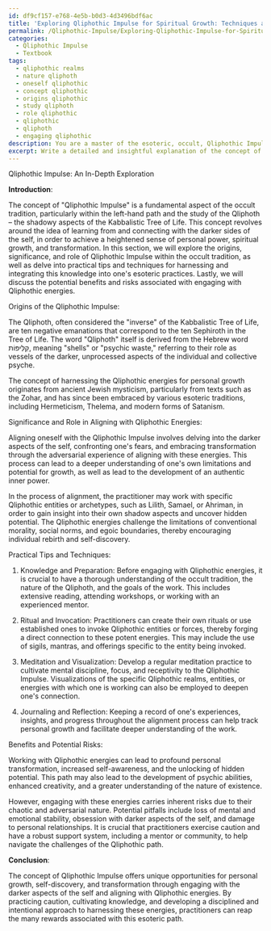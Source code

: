 ```yaml
---
id: df9cf157-e768-4e5b-b0d3-4d3496bdf6ac
title: 'Exploring Qliphothic Impulse for Spiritual Growth: Techniques and Risks'
permalink: /Qliphothic-Impulse/Exploring-Qliphothic-Impulse-for-Spiritual-Growth-Techniques-and-Risks/
categories:
  - Qliphothic Impulse
  - Textbook
tags:
  - qliphothic realms
  - nature qliphoth
  - oneself qliphothic
  - concept qliphothic
  - origins qliphothic
  - study qliphoth
  - role qliphothic
  - qliphothic
  - qliphoth
  - engaging qliphothic
description: You are a master of the esoteric, occult, Qliphothic Impulse and education, you have written many textbooks on the subject in ways that provide students with rich and deep understanding of the subject. You are being asked to write textbook-like sections on a topic and you do it with full context, explainability, and reliability in accuracy to the true facts of the topic at hand, in a textbook style that a student would easily be able to learn from, in a rich, engaging, and contextual way. Always include relevant context (such as formulas and history), related concepts, and in a way that someone can gain deep insights from.
excerpt: Write a detailed and insightful explanation of the concept of "Qliphothic Impulse" within the occult tradition, explaining its origins, significance and role in aligning oneself with the Qliphothic energies. Include practical tips and techniques for students to harness and integrate the knowledge of Qliphothic Impulse in their esoteric practices, and discuss the benefits and potential risks associated with engaging with such energies.
---
```

Qliphothic Impulse: An In-Depth Exploration

**Introduction**:

The concept of "Qliphothic Impulse" is a fundamental aspect of the occult tradition, particularly within the left-hand path and the study of the Qliphoth – the shadowy aspects of the Kabbalistic Tree of Life. This concept revolves around the idea of learning from and connecting with the darker sides of the self, in order to achieve a heightened sense of personal power, spiritual growth, and transformation. In this section, we will explore the origins, significance, and role of Qliphothic Impulse within the occult tradition, as well as delve into practical tips and techniques for harnessing and integrating this knowledge into one's esoteric practices. Lastly, we will discuss the potential benefits and risks associated with engaging with Qliphothic energies.

Origins of the Qliphothic Impulse:

The Qliphoth, often considered the "inverse" of the Kabbalistic Tree of Life, are ten negative emanations that correspond to the ten Sephiroth in the Tree of Life. The word "Qliphoth" itself is derived from the Hebrew word קִלִּיפּוֹת, meaning "shells" or "psychic waste," referring to their role as vessels of the darker, unprocessed aspects of the individual and collective psyche.

The concept of harnessing the Qliphothic energies for personal growth originates from ancient Jewish mysticism, particularly from texts such as the Zohar, and has since been embraced by various esoteric traditions, including Hermeticism, Thelema, and modern forms of Satanism.

Significance and Role in Aligning with Qliphothic Energies:

Aligning oneself with the Qliphothic Impulse involves delving into the darker aspects of the self, confronting one's fears, and embracing transformation through the adversarial experience of aligning with these energies. This process can lead to a deeper understanding of one's own limitations and potential for growth, as well as lead to the development of an authentic inner power.

In the process of alignment, the practitioner may work with specific Qliphothic entities or archetypes, such as Lilith, Samael, or Ahriman, in order to gain insight into their own shadow aspects and uncover hidden potential. The Qliphothic energies challenge the limitations of conventional morality, social norms, and egoic boundaries, thereby encouraging individual rebirth and self-discovery.

Practical Tips and Techniques:

1. Knowledge and Preparation: Before engaging with Qliphothic energies, it is crucial to have a thorough understanding of the occult tradition, the nature of the Qliphoth, and the goals of the work. This includes extensive reading, attending workshops, or working with an experienced mentor.

2. Ritual and Invocation: Practitioners can create their own rituals or use established ones to invoke Qliphothic entities or forces, thereby forging a direct connection to these potent energies. This may include the use of sigils, mantras, and offerings specific to the entity being invoked.

3. Meditation and Visualization: Develop a regular meditation practice to cultivate mental discipline, focus, and receptivity to the Qliphothic Impulse. Visualizations of the specific Qliphothic realms, entities, or energies with which one is working can also be employed to deepen one's connection.

4. Journaling and Reflection: Keeping a record of one's experiences, insights, and progress throughout the alignment process can help track personal growth and facilitate deeper understanding of the work.

Benefits and Potential Risks:

Working with Qliphothic energies can lead to profound personal transformation, increased self-awareness, and the unlocking of hidden potential. This path may also lead to the development of psychic abilities, enhanced creativity, and a greater understanding of the nature of existence.

However, engaging with these energies carries inherent risks due to their chaotic and adversarial nature. Potential pitfalls include loss of mental and emotional stability, obsession with darker aspects of the self, and damage to personal relationships. It is crucial that practitioners exercise caution and have a robust support system, including a mentor or community, to help navigate the challenges of the Qliphothic path.

**Conclusion**:

The concept of Qliphothic Impulse offers unique opportunities for personal growth, self-discovery, and transformation through engaging with the darker aspects of the self and aligning with Qliphothic energies. By practicing caution, cultivating knowledge, and developing a disciplined and intentional approach to harnessing these energies, practitioners can reap the many rewards associated with this esoteric path.

